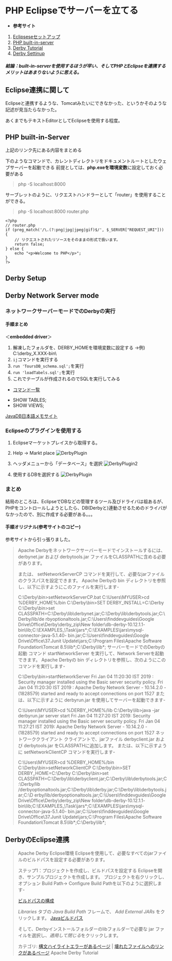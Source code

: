 # PHP Eclipseでサーバーを立てる

* **参考サイト**
 1. [Eclipseseセットアップ](https://www.eclipse.org/pdt/help/html/running_php_web_pages.htm)
 2. [PHP built-in-server](https://www.php.net/manual/ja/features.commandline.webserver.php)
 3. [Derby Tutorial](https://www.finddevguides.com/Apache-derby-quick-guide)
 4. [Derby Settinup](https://www.finddevguides.com/Apache-derby-environment-setup)

##### 結論：built-in-serverを使用するほうが早い、そしてPHPとEclipseを連携するメリットはあまりないように思える。


## Eclipse連携に関して
Eclipseと連携するような、Tomcatみたいにできなかった、というかそのような記述が見当たらなかった。

あくまでもテキストEditorとしてEclipseを使用する程度。

## PHP built-in-Server
上記のリンク先にある内容をまとめる

下のようなコマンドで、カレントディレクトリをドキュメントルートとしたウェブサーバーを起動できる
前提としては、**php.exeを環境変数**に設定しておく必要がある

> php -S localhost:8000

サーブレットのように、リクエストハンドラーとして「router」を使用することができる。

> php -S localhost:8000 router.php

```
<?php
// router.php
if (preg_match('/\.(?:png|jpg|jpeg|gif)$/', $_SERVER["REQUEST_URI"])) {
    // リクエストされたリソースをそのままの形式で扱います。
    return false;    
} else {
    echo "<p>Welcome to PHP</p>";
}
?>
```

## Derby Setup

## Derby Network Server mode
### ネットワークサーバーモードでのDerbyの実行
#### 手順まとめ
＜**embedded driver**＞
1. 解凍したフォルダを、DERBY_HOMEを環境変数に設定する ->例) C:\\derby_X.XXX-bin\\
2. ```ij```コマンドを実行する
3. ```run 'ToursDB_schema.sql';```を実行
4. ```run 'loadTabels.sql';```を実行
5. これでテーブルが作成されるのでSQLを実行してみる

* [コマンド一覧](http://db.apache.org/derby/docs/10.10/tools/rtoolsijcomrefdescribe.html)
 - SHOW TABLES;
 - SHOW VIEWS;

 [JavaDB日本語メモサイト](http://www.ne.jp/asahi/hishidama/home/tech/java/javadb.html)

### Eclipseのプラグインを使用する
1. Eclipseマーケットプレイスから取得する。

2. Help -> Markt place
 ![DerbyPlugin](./img/DerbyPlugin3.png)

3. ヘッダメニューから「データベース」を選択
 ![DerbyPlugin2](./img/DerbyPlugin2.png)

4. 使用するDBを選択する
 ![DerbyPlugin](./img/DerbyPlugin.png)

### まとめ
結局のところは、EclipseでDBなどの管理するツール及びドライバは祖あるが、PHPをコントロールしようとしたら、DB(Derbyと)連動させるためのドライバがなかったので、別に作成する必要がある。。。



#### 手順オリジナル(参考サイトのコピー)
参考サイトから引っ張りました。
>Apache Derbyをネットワークサーバーモードでインストールするには、 derbynet.jar および derbytools.jar ファイルをCLASSPATHに含める必要があります。
>
> または、 setNetworkServerCP コマンドを実行して、必要なjarファイルのクラスパスを設定できます。 Apache Derbyの bin ディレクトリを参照し、以下に示すようにこのファイルを実行します-
>
> C:\Derby\bin>setNetworkServerCP.bat
> C:\Users\MYUSER>cd %DERBY_HOME%/bin
> C:\Derby\bin>SET DERBY_INSTALL=C:\Derby
> C:\Derby\bin>set
> CLASSPATH=C:\Derby\lib\derbynet.jar;C:\Derby\lib\derbytools.jar;C:\Derby/lib/de
> rbyoptionaltools.jar;C:\Users\finddevguides\Google
> Drive\Office\Derby\derby_zip\New folder\db-derby-10.12.1.1-
> bin\lib;C:\EXAMPLES_\Task\jars\*;C:\EXAMPLES\jars\mysql-connector-java-5.1.40-
> bin.jar;C:\Users\finddevguides\Google Drive\Office\37.Junit
> Update\jars;C:\Program Files\Apache Software Foundation\Tomcat
> 8.5\lib\*;C:\Derby\lib\*;
> サーバーモードでのDerbyの起動
> コマンド startNetworkServer を実行して、Network Serverを起動できます。 Apache Derbyの bin ディレクトリを参照し、次のようにこのコマンドを実行します-
>
> C:\Derby\bin>startNetworkServer
> Fri Jan 04 11:20:30 IST 2019 : Security manager installed using the Basic
> server security policy.
> Fri Jan 04 11:20:30 IST 2019 : Apache Derby Network Server - 10.14.2.0 -
> (1828579) started and ready to accept connections on port 1527
> または、以下に示すように derbyrun.jar を使用してサーバーを起動できます-
>
> C:\Users\MYUSER>cd %DERBY_HOME%/lib
> C:\Derby\lib>java -jar derbyrun.jar server start
> Fri Jan 04 11:27:20 IST 2019: Security manager installed using the Basic server
> security policy.
> Fri Jan 04 11:27:21 IST 2019: Apache Derby Network Server - 10.14.2.0 -
> (1828579) started and ready to accept connections on port 1527
> ネットワーククライアント
> クライアントで、jarファイル derbyclient.jar および derbytools.jar をCLASSPATHに追加します。 または、以下に示すように setNetworkClientCP コマンドを実行します-
>
> C:\Users\MYUSER>cd %DERBY_HOME%/bin
> C:\Derby\bin>setNetworkClientCP
> C:\Derby\bin>SET DERBY_HOME=C:\Derby
> C:\Derby\bin>set
> CLASSPATH=C:\Derby\lib\derbyclient.jar;C:\Derby\lib\derbytools.jar;C:\Derby/lib
> /derbyoptionaltools.jar;C:\Derby\lib\derby.jar;C:\Derby\lib\derbytools.jar;C:\D
> erby/lib/derbyoptionaltools.jar;C:\Users\finddevguides\Google
> Drive\Office\Derby\derby_zip\New folder\db-derby-10.12.1.1-
> bin\lib;C:\EXAMPLES_\Task\jars\*;C:\EXAMPLES\jars\mysql-connector-java-5.1.40-
> bin.jar;C:\Users\finddevguides\Google Drive\Office\37.Junit
> Update\jars;C:\Program Files\Apache Software Foundation\Tomcat
> 8.5\lib\*;C:\Derby\lib\*;

## DerbyのEclipse連携
> Apache Derby Eclipse環境
> Eclipseを使用して、必要なすべてのjarファイルのビルドパスを設定する必要があります。
>
> ステップ1：プロジェクトを作成し、ビルドパスを設定する
> Eclipseを開き、サンプルプロジェクトを作成します。 プロジェクトを右クリックし、オプション Build Path→ Configure Build Pathを以下のように選択します-
>
> [ビルドパスの構成](https://www.finddevguides.com/index.php?title=%E7%89%B9%E5%88%A5:%E3%82%A2%E3%83%83%E3%83%97%E3%83%AD%E3%83%BC%E3%83%89&wpDestFile=/apache_derby/configure_build_path.jpg)
>
> *Libraries* タブの *Java Build Path* フレームで、 *Add External JARs* をクリックします。
> [Javaビルドパス](https://www.finddevguides.com/index.php?title=%E7%89%B9%E5%88%A5:%E3%82%A2%E3%83%83%E3%83%97%E3%83%AD%E3%83%BC%E3%83%89&wpDestFile=/apache_derby/java_build_path.jpg)
>
> そして、Derbyインストールフォルダーのlibフォルダーで必要な jar ファイルを選択し、*適用して閉じる*をクリックします。
>
> カテゴリ: [構文ハイライトエラーがあるページ](https://www.finddevguides.com/index.php?title=%E3%82%AB%E3%83%86%E3%82%B4%E3%83%AA:%E6%A7%8B%E6%96%87%E3%83%8F%E3%82%A4%E3%83%A9%E3%82%A4%E3%83%88%E3%82%A8%E3%83%A9%E3%83%BC%E3%81%8C%E3%81%82%E3%82%8B%E3%83%9A%E3%83%BC%E3%82%B8&action=edit&redlink=1) | [壊れたファイルへのリンクがあるページ](https://www.finddevguides.com/index.php?title=%E3%82%AB%E3%83%86%E3%82%B4%E3%83%AA:%E5%A3%8A%E3%82%8C%E3%81%9F%E3%83%95%E3%82%A1%E3%82%A4%E3%83%AB%E3%81%B8%E3%81%AE%E3%83%AA%E3%83%B3%E3%82%AF%E3%81%8C%E3%81%82%E3%82%8B%E3%83%9A%E3%83%BC%E3%82%B8&action=edit&redlink=1)
Apache Derby Tutorial

